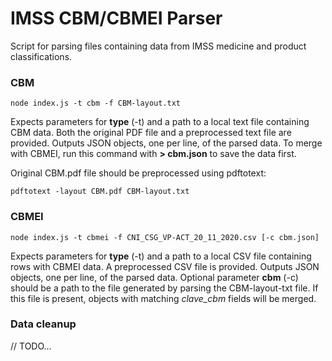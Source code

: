 # IMSS CBM/CBMEI Parser

Script for parsing files containing data from IMSS medicine and product classifications.

### CBM

    node index.js -t cbm -f CBM-layout.txt

Expects parameters for **type** (-t) and a path to a local text file containing CBM data. Both the original PDF file and a preprocessed text file are provided. Outputs JSON objects, one per line, of the parsed data. To merge with CBMEI, run this command with **> cbm.json** to save the data first.

Original CBM.pdf file should be preprocessed using pdftotext:

    pdftotext -layout CBM.pdf CBM-layout.txt

### CBMEI

    node index.js -t cbmei -f CNI_CSG_VP-ACT_20_11_2020.csv [-c cbm.json]

Expects parameters for **type** (-t) and a path to a local CSV file containing rows with CBMEI data. A preprocessed CSV file is provided. Outputs JSON objects, one per line, of the parsed data. Optional parameter **cbm** (-c) should be a path to the file generated by parsing the CBM-layout-txt file. If this file is present, objects with matching *clave_cbm* fields will be merged.

### Data cleanup

// TODO...

